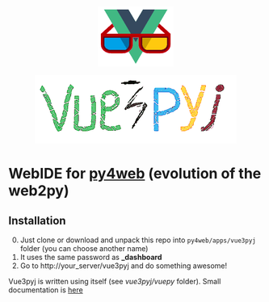 <p align="center">
  <img width = "150" src="https://raw.githubusercontent.com/valq7711/vue3pyj/dev/static/vue3pyj_logo.png">
</p>
<p align="center">
  <img src="https://raw.githubusercontent.com/valq7711/vue3pyj/dev/static/vue3pyj_art1.png">
</p>

# WebIDE for [py4web](http://py4web.com) (evolution of the web2py) 
## Installation
0. Just clone or download and unpack this repo into `py4web/apps/vue3pyj` folder (you can choose another name)
1. It uses the same password as **\_dashboard**
2. Go to http://your_server/vue3pyj and do something awesome!

Vue3pyj is written using itself (see *vue3pyj/vuepy* folder). Small documentation is [here](https://github.com/valq7711/vue2pyj)  
